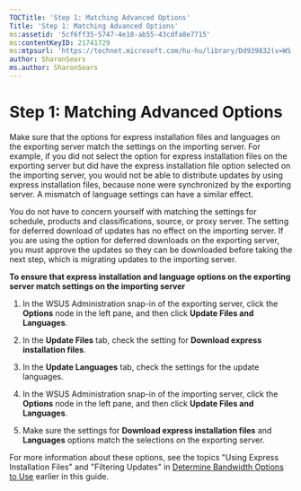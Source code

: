 ```yaml
---
TOCTitle: 'Step 1: Matching Advanced Options'
Title: 'Step 1: Matching Advanced Options'
ms:assetid: '5cf6ff35-5747-4e18-ab55-43cdfa8e7715'
ms:contentKeyID: 21741729
ms:mtpsurl: 'https://technet.microsoft.com/hu-hu/library/Dd939832(v=WS.10)'
author: SharonSears
ms.author: SharonSears
---
```


Step 1: Matching Advanced Options
=================================

Make sure that the options for express installation files and languages on the exporting server match the settings on the importing server. For example, if you did not select the option for express installation files on the exporting server but did have the express installation file option selected on the importing server, you would not be able to distribute updates by using express installation files, because none were synchronized by the exporting server. A mismatch of language settings can have a similar effect.

You do not have to concern yourself with matching the settings for schedule, products and classifications, source, or proxy server. The setting for deferred download of updates has no effect on the importing server. If you are using the option for deferred downloads on the exporting server, you must approve the updates so they can be downloaded before taking the next step, which is migrating updates to the importing server.

**To ensure that express installation and language options on the exporting server match settings on the importing server**
1.  In the WSUS Administration snap-in of the exporting server, click the **Options** node in the left pane, and then click **Update Files and Languages**.

2.  In the **Update Files** tab, check the setting for **Download express installation files**.

3.  In the **Update Languages** tab, check the settings for the update languages.

4.  In the WSUS Administration snap-in of the importing server, click the **Options** node in the left pane, and then click **Update Files and Languages**.

5.  Make sure the settings for **Download express installation files** and **Languages** options match the selections on the exporting server.

For more information about these options, see the topics "Using Express Installation Files" and "Filtering Updates" in [Determine Bandwidth Options to Use](https://technet.microsoft.com/c28b3f09-1dbf-4b78-8cfd-e9e4c3f1ed8e) earlier in this guide.
